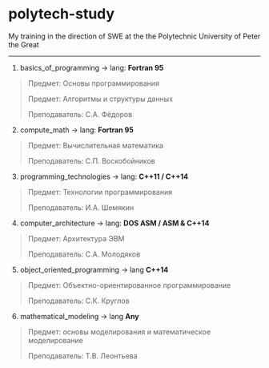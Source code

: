 # polytech-study
My training in the direction of SWE at the the Polytechnic University of Peter the Great


***
1. basics_of_programming -> lang: **Fortran 95**

> Предмет: Основы программирования
> 
> Предмет: Алгоритмы и структуры данных
>
> Преподаватель: С.А. Фёдоров

2. compute_math -> lang: **Fortran 95**

> Предмет: Вычислительная математика
>
> Преподаватель: С.П. Воскобойников

3. programming_technologies -> lang: **С++11 / С++14**

> Предмет: Технологии программирования
>
> Преподаватель: И.А. Шемякин

4. computer_architecture -> lang: **DOS ASM / ASM & C++14**

> Предмет: Архитектура ЭВМ
>
> Преподаватель: С.А. Молодяков

5. object_oriented_programming -> lang **C++14**

> Предмет: Объектно-ориентированное программирование
>
> Преподаватель: С.К. Круглов

6. mathematical_modeling -> lang **Any**

> Предмет: основы моделирования и математическое моделирование
> 
> Преподаватель: Т.В. Леонтьева
